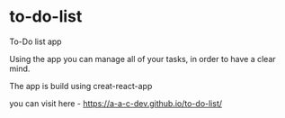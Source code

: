 # to-do-list
To-Do list app

Using the app you can manage all of your tasks, in order to have a clear mind.

The app is build using creat-react-app

you can visit here - https://a-a-c-dev.github.io/to-do-list/
